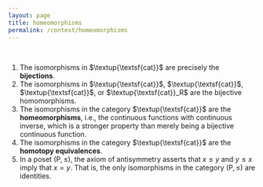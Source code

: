 ```yaml
---
layout: page
title: homeomorphisms
permalink: /context/homeomorphisms
---
```

$\quad$
1. The isomorphisms in $\textup{\textsf{cat}}$ are precisely the **bijections**.
2. The isomorphisms in $\textup{\textsf{cat}}$, $\textup{\textsf{cat}}$, $\textup{\textsf{cat}}$, or $\textup{\textsf{cat}}_R$  are the bijective homomorphisms.
3. The isomorphisms in the category $\textup{\textsf{cat}}$ are the **homeomorphisms**, i.e., the continuous functions with continuous inverse, which is a stronger property than merely being a bijective continuous function.
4. The isomorphisms in the category $\textup{\textsf{cat}}$ are the **homotopy equivalences**.
5. In a poset $(\mathsf{P},\leq)$, the axiom of antisymmetry asserts that $x \leq y$ and $y \leq x$ imply that $x=y$. That is, the only isomorphisms in the category $(\mathsf{P}, \leq)$ are identities.
